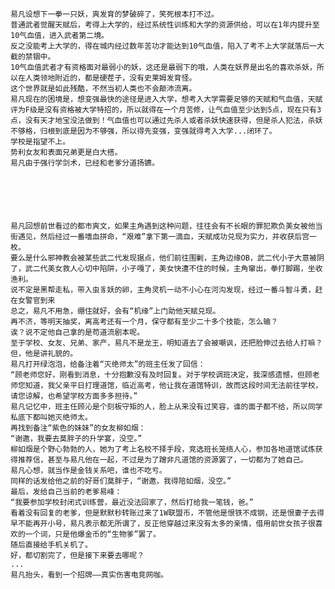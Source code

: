 	易凡设想下一拳一只妖，爽发育的梦破碎了，笑死根本打不过。
	普通武者觉醒天赋后，考得上大学的，经过系统性训练和大学的资源供给，可以在1年内提升至10气血值，进入武者第二境。
	反之没能考上大学的，得在城内经过数年苦功才能达到10气血值，陷入了考不上大学就落后一大截的禁锢中。
	10气血值武者才有资格面对最弱小的妖，这还是最弱下的哦，人类在妖界是出名的喜欢杀妖，所以在人类领地附近的，都是硬茬子，没有史莱姆发育怪。
	这个世界就是如此残酷，不然当初人类也不会颠沛流离。
	易凡现在的困境是，想变强最快的途径是进入大学，想考入大学需要足够的天赋和气血值，天赋评为F级是没有资格被大学特招的，所以就得在一个月苦修，让气血值至少达到5点，现在只有3点，没有天才地宝没法做到！气血值也可以通过先杀人或者杀妖快速获得，但是杀人犯法，杀妖不够格，归根到底是因为不够强，所以得先变强，变强就得考入大学...闭环了。
	学校是指望不上。
	势利女友和表面兄弟更是白大搭。
	易凡由于强行学剑术，已经和老爹分道扬镳。
	
	
	
	
	
	
	易凡回想前世看过的都市爽文，如果主角遇到这种问题，往往会有不长眼的罪犯欺负美女被他当街遇见，然后经过一番嗜血拼命，“艰难”拿下第一滴血，天赋成功兑现为实力，并收获后宫一枚。
	要么是什么邪神教会被某些武二代发现据点，他们前往围剿，主角边缘OB，武二代小子大意被阴了，武二代美女救人心切中陷阱，小子嘎了，美女快遭不住的时候，主角窜出，拳打脚踢，坐收渔利。
	说不定是黑帮走私，带入虫豸妖的卵，主角灵机一动不小心在河沟发现，经过一番斗智斗勇，赶在女警官到来
	总之，易凡不用急，绷住就好，会有“机缘”上门助他天赋兑现。
	再不济，等明天抽奖，离高考还有一个月，保守都有至少二十多个技能，怎么输？
	诶？说不定他自己拿的是苟道流剧本呢。
	至于学校、女友、兄弟、家产，易凡不是龙王，明知道去了会被嘲讽，还把脸伸过去给人打嘛？
	但，他是讲礼貌的。
	易凡打开绿泡泡，给备注着“灭绝师太”的班主任发了回信：
	“顾老师您好，刚看到消息，十分抱歉没有及时回复。对于学校调班决定，我深感遗憾，但顾老师您知道，我父亲平日打理道馆，临近高考，他让我在道馆特训，故而这段时间无法前往学校，请您谅解，也希望学校方面多多担待。”
	易凡记忆中，班主任顾沁是个刻板守矩的人，脸上从来没有过笑容，谁的面子都不给，所以同学私底下都叫她灭绝师太。
	再找到备注“紫色的妹妹”的女友柳如烟：
	“谢邀，我要去莫胖子的升学宴，没空。”
	柳如烟是个野心勃勃的人，她为了考上名校不择手段，竞选班长笼络人心，参加各地道馆试炼获得推荐信，甚至与易凡他在一起，不过是为了蹭非凡道馆的资源罢了，一切都为了她自己。
	易凡心想，就当作是金钱关系吧，谁也不吃亏。
	同样的话发给他之前的好哥们莫胖子，“谢邀，我得陪如烟，没空。”
	最后，发给自己当前的老爹易峰：
	“我要参加学校封闭式训练营，最近没法回家了，然后打给我一笔钱，爸。”
	看着没有回复的老爹，但是默默秒转账过来了1W联盟币，不管他是恨铁不成钢，还是恨妻子去得早不能再开小号，易凡表示都无所谓了，反正他穿越过来没有太多的亲情，借用前世女孩子很喜欢的一个词，只是他爆金币的“生物爹”罢了。
	随后直接给手机关机了。
	好，都切割完了，但是接下来要去哪呢？
	...
	易凡抬头，看到一个招牌——真实伤害电竞网咖。
	
	
	
	
	
	
	
